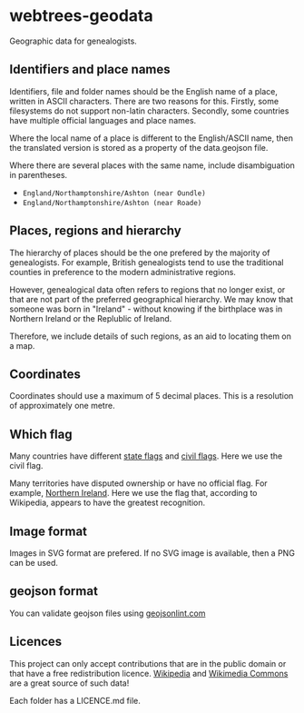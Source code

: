 # webtrees-geodata

Geographic data for genealogists.

## Identifiers and place names

Identifiers, file and folder names should be the English name of a place, written in
ASCII characters.
There are two reasons for this.  Firstly, some filesystems do not support non-latin
characters.  Secondly, some countries have multiple official languages and place names.

Where the local name of a place is different to the English/ASCII name, then the
translated version is stored as a property of the data.geojson file.

Where there are several places with the same name, include disambiguation
in parentheses.

* `England/Northamptonshire/Ashton (near Oundle)`
* `England/Northamptonshire/Ashton (near Roade)`

## Places, regions and hierarchy

The hierarchy of places should be the one prefered by the majority of genealogists.
For example, British genealogists tend to use the traditional counties in preference
to the modern administrative regions.

However, genealogical data often refers to regions that no longer exist, or that
are not part of the preferred geographical hierarchy.  We may know that someone
was born in "Ireland" - without knowing if the birthplace was in Northern Ireland
or the Replublic of Ireland.

Therefore, we include details of such regions, as an aid to locating them on a map.

## Coordinates

Coordinates should use a maximum of 5 decimal places.  This is a resolution of
approximately one metre.

## Which flag

Many countries have different [state flags](https://en.wikipedia.org/wiki/State_flag) and
[civil flags](https://en.wikipedia.org/wiki/Civil_flag).  Here we use the civil flag.

Many territories have disputed ownership or have no official flag.  For example,
[Northern Ireland](https://en.wikipedia.org/wiki/Northern_Ireland_flags_issue).
Here we use the flag that, according to Wikipedia, appears to have the greatest
recognition.

## Image format

Images in SVG format are prefered.  If no SVG image is available, then a PNG can be used.

## geojson format

You can validate geojson files using [geojsonlint.com](http://geojsonlint.com/)

## Licences

This project can only accept contributions that are in the public domain or that
have a free redistribution licence.  [Wikipedia](https://www.wikipedia.org) and
[Wikimedia Commons](https://commons.wikimedia.org) are a great source of such data!

Each folder has a LICENCE.md file.

